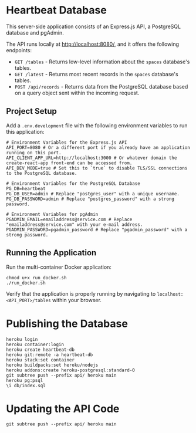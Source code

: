 # Heartbeat Database

This server-side application consists of an Express.js API, a PostgreSQL database and pgAdmin.

The API runs locally at [http://localhost:8080/](http://localhost:8080/), and it offers the following endpoints:

* `GET /tables` - Returns low-level information about the `spaces` database's tables.
* `GET /latest` - Returns most recent records in the `spaces` database's tables.
* `POST /api/records` - Returns data from the PostgreSQL database based on a query object sent within the incoming request.

## Project Setup

Add a `.env.development` file with the following environment variables to run this application:

```
# Environment Variables for the Express.js API
API_PORT=8080 # Or a different port if you already have an application running on this port.
API_CLIENT_APP_URL=http://localhost:3000 # Or whatever domain the create-react-app front-end can be accessed from.
API_DEV_MODE=true # Set this to `true` to disable TLS/SSL connections to the PostgreSQL database.

# Environment Variables for the PostgreSQL Database
PG_DB=heartbeat
PG_DB_USER=admin # Replace "postgres_user" with a unique username.
PG_DB_PASSWORD=admin # Replace "postgres_password" with a strong password. 

# Environment Variables for pgAdmin
PGADMIN_EMAIL=emailaddress@service.com # Replace "emailaddress@service.com" with your e-mail address.
PGADMIN_PASSWORD=pgadmin_password # Replace "pgadmin_password" with a strong password.
```

## Running the Application

Run the multi-container Docker application:

```shell
chmod u+x run_docker.sh
./run_docker.sh
```

Verify that the application is properly running by navigating to `localhost:<API_PORT>/tables` within your browser. 

# Publishing the Database
```shell
heroku login
heroku container:login
heroku create heartbeat-db
heroku git:remote -a heartbeat-db
heroku stack:set container
heroku buildpacks:set heroku/nodejs
heroku addons:create heroku-postgresql:standard-0
git subtree push --prefix api/ heroku main
heroku pg:psql
\i db/index.sql
```

# Updating the API Code
```shell
git subtree push --prefix api/ heroku main
```